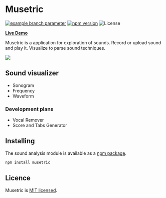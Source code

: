 # Musetric

[![example branch parameter](https://github.com/popelenkow/Musetric/actions/workflows/musetric.yml/badge.svg?branch=develop)](https://github.com/popelenkow/Musetric/actions/workflows/musetric.yml)
[![npm version](https://img.shields.io/npm/v/musetric)](https://www.npmjs.com/package/musetric)
![License](https://img.shields.io/github/license/popelenkow/musetric)

[**Live Demo**](https://popelenkow.github.io/Musetric)

Musetric is a application for exploration of sounds. Record or upload sound and play it. Visualize to parse sound techniques.

<img src="https://user-images.githubusercontent.com/7475599/118389995-f3e13f00-b656-11eb-8e7b-e6957948a482.png">

## Sound visualizer

- Sonogram
- Frequency
- Waveform

### Development plans

- Vocal Remover
- Score and Tabs Generator

## Installing

The sound analysis module is available as a [npm package](https://www.npmjs.com/package/musetric).

```bash
npm install musetric
```

## Licence

Musetric is [MIT licensed](licence.txt).